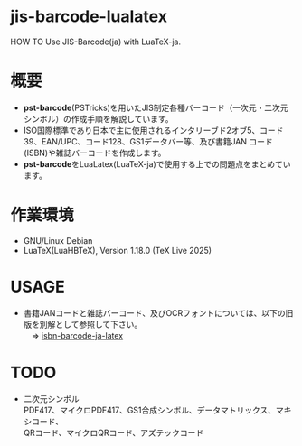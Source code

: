 # jis-barcode-lualatex
HOW TO Use JIS-Barcode(ja) with LuaTeX-ja.

# 概要
- **pst-barcode**(PSTricks)を用いたJIS制定各種バーコード（一次元・二次元シンボル）の作成手順を解説しています。  
- ISO国際標準であり日本で主に使用されるインタリーブド2オブ5、コード39、EAN/UPC、コード128、GS1データバー等、及び書籍JAN コード(ISBN)や雑誌バーコードを作成します。
- **pst-barcode**をLuaLatex(LuaTeX-ja)で使用する上での問題点をまとめています。

# 作業環境
- GNU/Linux Debian
- LuaTeX(LuaHBTeX), Version 1.18.0 (TeX Live 2025)
 
# USAGE
- 書籍JANコードと雑誌バーコード、及びOCRフォントについては、以下の旧版を別解として参照して下さい。  
　⇒ [isbn-barcode-ja-latex](https://github.com/ru-museum/isbn-barcode-ja-latex)



# TODO
- 二次元シンボル  
PDF417、マイクロPDF417、GS1合成シンボル、データマトリックス、マキシコード、  
QRコード、マイクロQRコード、アズテックコード




